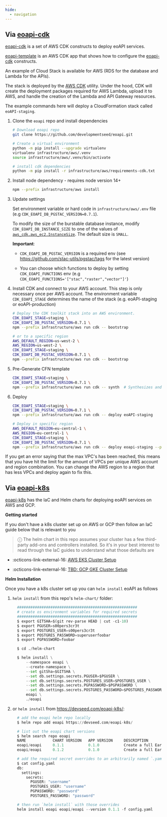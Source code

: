 ```yaml
---
hide:
  - navigation
---
```



## Via [eoapi-cdk](https://github.com/developmentseed/eoapi-cdk)


[eoapi-cdk](https://github.com/developmentseed/eoapi-cdk) is a set of AWS CDK constructs to deploy eoAPI services.

[eoapi-template](https://github.com/developmentseed/eoapi-template) is an AWS CDK app that shows how to configure the [eoapi-cdk](https://github.com/developmentseed/eoapi-cdk) constructs.

An example of Cloud Stack is available for AWS (RDS for the database and Lambda for the APIs).

The stack is deployed by the [AWS CDK](https://aws.amazon.com/cdk/) utility. Under the hood, CDK will create the deployment packages required for AWS Lambda, upload it to AWS, and handle the creation of the Lambda and API Gateway resources.

The example commands here will deploy a CloudFormation stack called `eoAPI-staging`.

1. Clone the `eoapi` repo and install dependencies
    ```bash
    # Download eoapi repo
    git clone https://github.com/developmentseed/eoapi.git

    # Create a virtual environment
    python -m pip install --upgrade virtualenv
    virtualenv infrastructure/aws/.venv
    source infrastructure/aws/.venv/bin/activate

    # install cdk dependencies
    python -m pip install -r infrastructure/aws/requirements-cdk.txt
    ```

2. Install node dependency - requires node version 14+
    ```bash
    npm --prefix infrastructure/aws install
    ```

3. Update settings

    Set environment variable or hard code in `infrastructure/aws/.env` file (e.g `CDK_EOAPI_DB_PGSTAC_VERSION=0.7.1`).

    To modify the size of the burstable database instance, modify `CDK_EOAPI_DB_INSTANCE_SIZE` to one of the values of [`aws_cdk.aws_ec2.InstanceSize`](https://docs.aws.amazon.com/cdk/api/v2/python/aws_cdk.aws_ec2/InstanceSize.html#instancesize).
    The default size is `SMALL`.

    **Important**:

      - `CDK_EOAPI_DB_PGSTAC_VERSION` is a required env (see https://github.com/stac-utils/pgstac/tags for the latest version)

      - You can choose which functions to deploy by setting `CDK_EOAPI_FUNCTIONS` env (e.g `CDK_EOAPI_FUNCTIONS='["stac","raster","vector"]'`)


4. Install CDK and connect to your AWS account. This step is only necessary once per AWS account. The environment variable `CDK_EOAPI_STAGE` determines the name of the stack
(e.g. eoAPI-staging or eoAPI-production)
    ```bash
    # Deploy the CDK toolkit stack into an AWS environment.
    CDK_EOAPI_STAGE=staging \
    CDK_EOAPI_DB_PGSTAC_VERSION=0.7.1 \
    npm --prefix infrastructure/aws run cdk -- bootstrap

    # or to a specific region
    AWS_DEFAULT_REGION=us-west-2 \
    AWS_REGION=us-west-2 \
    CDK_EOAPI_STAGE=staging \
    CDK_EOAPI_DB_PGSTAC_VERSION=0.7.1 \
    npm --prefix infrastructure/aws run cdk -- bootstrap
    ```

5. Pre-Generate CFN template

    ```bash
    CDK_EOAPI_STAGE=staging \
    CDK_EOAPI_DB_PGSTAC_VERSION=0.7.1 \
    npm --prefix infrastructure/aws run cdk -- synth  # Synthesizes and prints the CloudFormation template for this stack
    ```

6. Deploy

    ```bash
    CDK_EOAPI_STAGE=staging \
    CDK_EOAPI_DB_PGSTAC_VERSION=0.7.1 \
    npm --prefix infrastructure/aws run cdk -- deploy eoAPI-staging

    # Deploy in specific region
    AWS_DEFAULT_REGION=eu-central-1 \
    AWS_REGION=eu-central-1 \
    CDK_EOAPI_STAGE=staging \
    CDK_EOAPI_DB_PGSTAC_VERSION=0.7.1 \
    npm --prefix infrastructure/aws run cdk -- deploy eoapi-staging --profile {my-aws-profile}
    ```

If you get an error saying that the max VPC's has been reached, this means that you have hit the limit for the amount of VPCs per unique AWS account and region combination. You can change the AWS region to a region that has less VPCs and deploy again to fix this.

## Via [eoapi-k8s](https://github.com/developmentseed/eoapi-k8s)

[eoapi-k8s](https://github.com/developmentseed/eoapi-k8s) has the IaC and Helm charts for deploying eoAPI services on AWS and GCP.

**Getting started**

If you don't have a k8s cluster set up on AWS or GCP then follow an IaC guide below that is relevant to you

> &#9432; The helm chart in this repo assumes your cluster has a few third-party add-ons and controllers installed. So
> it's in your best interest to read through the IaC guides to understand what those defaults are

* :octicons-link-external-16: [AWS EKS Cluster Setup](https://github.com/developmentseed/eoapi-k8s/blob/main/docs/aws-eks.md)

* :octicons-link-external-16: [TBD: GCP GKE Cluster Setup](https://github.com/developmentseed/eoapi-k8s/blob/main/docs/gcp-gke.md)

**Helm Installation**

Once you have a k8s cluster set up you can `helm install` eoAPI as follows

1. `helm install` from this repo's `helm-chart/` folder:

    ```python
      ######################################################
      # create os environment variables for required secrets
      ######################################################
      $ export GITSHA=$(git rev-parse HEAD | cut -c1-10)
      $ export PGUSER=s00pers3cr3t
      $ export POSTGRES_USER=s00pers3cr3t
      $ export POSTGRES_PASSWORD=superuserfoobar
      $ export PGPASSWORD=foobar

      $ cd ./helm-chart

      $ helm install \
          --namespace eoapi \
          --create-namespace \
          --set gitSha=$GITSHA \
          --set db.settings.secrets.PGUSER=$PGUSER \
          --set db.settings.secrets.POSTGRES_USER=$POSTGRES_USER \
          --set db.settings.secrets.PGPASSWORD=$PGPASSWORD \
          --set db.settings.secrets.POSTGRES_PASSWORD=$POSTGRES_PASSWORD \
          eoapi \
          ./eoapi
    ```

2. or `helm install` from https://devseed.com/eoapi-k8s/:

    ```python
      # add the eoapi helm repo locally
      $ helm repo add eoapi https://devseed.com/eoapi-k8s/

      # list out the eoapi chart versions
      $ helm search repo eoapi
      NAME            CHART VERSION   APP VERSION     DESCRIPTION
      eoapi/eoapi     0.1.1           0.1.0           Create a full Earth Observation API with Metada...
      eoapi/eoapi     0.1.2           0.1.0           Create a full Earth Observation API with Metada...

      # add the required secret overrides to an arbitrarily named `.yaml` file (`config.yaml` below)
      $ cat config.yaml
      db:
        settings:
          secrets:
            PGUSER: "username"
            POSTGRES_USER: "username"
            PGPASSWORD: "password"
            POSTGRES_PASSWORD: "password"

      # then run `helm install` with those overrides
      helm install eoapi eoapi/eoapi --version 0.1.1 -f config.yaml
    ```
